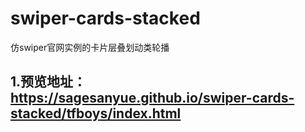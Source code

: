 # swiper-cards-stacked
仿swiper官网实例的卡片层叠划动类轮播  
  
## 1.预览地址：https://sagesanyue.github.io/swiper-cards-stacked/tfboys/index.html
